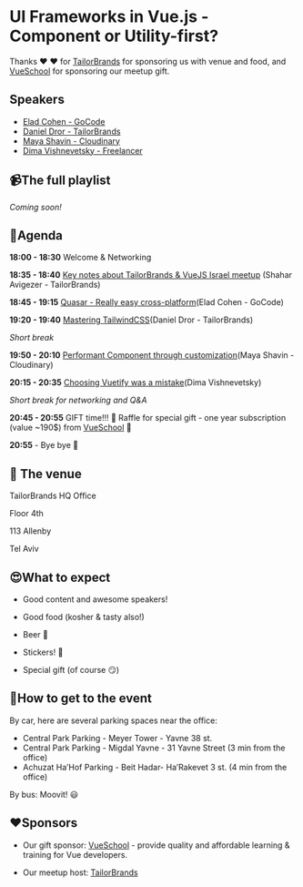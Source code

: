 
# UI Frameworks in Vue.js - Component or Utility-first? 

Thanks ❤️ ❤️ for [TailorBrands](https://www.tailorbrands.com/) for sponsoring us with venue and food, and [VueSchool](https://vueschool.io) for sponsoring our meetup gift.

## Speakers

* [Elad Cohen - GoCode](https://www.facebook.com/MarBahur)
* [Daniel Dror - TailorBrands](https://www.facebook.com/daniel.dror.96)
* [Maya Shavin - Cloudinary](https://www.facebook.com/mayashavin/)
* [Dima Vishnevetsky - Freelancer](https://www.facebook.com/dimshik100)

## 📹The full playlist

*Coming soon!*

## 📆Agenda

**18:00 - 18:30** Welcome & Networking

**18:35 - 18:40** [Key notes about TailorBrands & VueJS Israel meetup](https://drive.google.com/file/d/1t4hc-qdaaSXr3jMrdZUsYkt9X_KM33TN/view?usp=sharing) (Shahar Avigezer - TailorBrands)

**18:45 - 19:15** [Quasar - Really easy cross-platform](https://docs.google.com/presentation/d/1Cw7Qc0-FLrUHkVybIAtKTIsb3nyxwyeJpsvsl4PhSu4/edit?usp=sharing)(Elad Cohen - GoCode)

**19:20 - 19:40** [Mastering TailwindCSS](https://drive.google.com/file/d/1o10voMGOpAKriDPuDzmcWF2e0ma26Vmn/view?usp=sharing)(Daniel Dror - TailorBrands)

_Short break_

**19:50 - 20:10** [Performant Component through customization](https://slides.com/mayashavin/performant-component-library)(Maya Shavin - Cloudinary)

**20:15 - 20:35** [Choosing Vuetify was a mistake](https://slides.com/dimshik/choosing-vuetify-was-a-mistake)(Dima Vishnevetsky)

_Short break for networking and Q&A_

**20:45 - 20:55** GIFT time!!! 🎁 Raffle for special gift - one year subscription (value ~190$) from [VueSchool](https://vueschool.io) 🎁

**20:55** - Bye bye 🖖

## 🏢 The venue

TailorBrands HQ Office

Floor 4th

113 Allenby

Tel Aviv

## 😍What to expect

* Good content and awesome speakers!

* Good food (kosher & tasty also!)

* Beer 🍺

* Stickers! 🤩

* Special gift (of course 😏)

## 📍How to get to the event

By car, here are several parking spaces near the office:

* Central Park Parking - Meyer Tower - Yavne 38 st.
* Central Park Parking - Migdal Yavne - 31 Yavne Street (3 min from the office)
* Achuzat Ha’Hof Parking - Beit Hadar- Ha’Rakevet 3 st. (4 min from the office)

By bus: Moovit! 😃

## ❤️Sponsors

- Our gift sponsor: [VueSchool](https://vueschool.io) - provide quality and affordable learning & training for Vue developers.

- Our meetup host: [TailorBrands](https://www.tailorbrands.com/)
